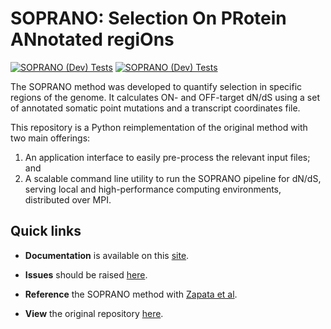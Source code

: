 # SOPRANO: Selection On PRotein ANnotated regiOns

[![SOPRANO (Dev) Tests](https://github.com/instituteofcancerresearch/SOPRANO/actions/workflows/main_tests.yml/badge.svg)](https://github.com/instituteofcancerresearch/SOPRANO/actions/workflows/main_tests.yml)
[![SOPRANO (Dev) Tests](https://github.com/instituteofcancerresearch/SOPRANO/actions/workflows/dev_tests.yml/badge.svg)](https://github.com/instituteofcancerresearch/SOPRANO/actions/workflows/dev_tests.yml)

The SOPRANO method was developed to quantify selection in specific regions of
the genome.
It calculates ON- and OFF-target dN/dS
using a set of annotated somatic point mutations and a transcript coordinates
file.

This repository is a Python reimplementation of the original method with two
main offerings:

1) An application interface to easily pre-process the relevant input files; and
2) A scalable command line utility to run the SOPRANO pipeline for dN/dS,
serving local and high-performance computing environments, distributed over
MPI.

## Quick links

- **Documentation** is available on this [site](https://instituteofcancerresearch.github.io/SOPRANO/).

- **Issues** should be raised
[here](https://github.com/instituteofcancerresearch/SOPRANO/issues).

- **Reference** the SOPRANO method with [Zapata et al](https://www.researchgate.net/publication/369116811_Immune_selection_determines_tumor_antigenicity_and_influences_response_to_checkpoint_inhibitors).

- **View** the original repository [here](https://github.com/luisgls/SOPRANO).
